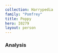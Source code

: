 ```yaml
---
collection: Harrypedia
family: "Pomfrey"
title: Poppy
hero: I0279
layout: person
---
```


### Analysis

